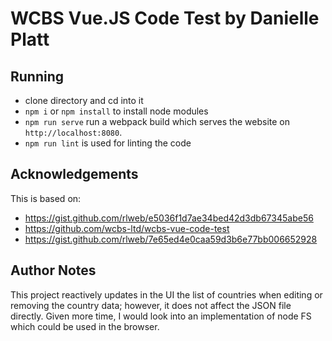 # WCBS Vue.JS Code Test by Danielle Platt

## Running

- clone directory and cd into it
- `npm i` or `npm install` to install node modules
- `npm run serve` run a webpack build which serves the website on `http://localhost:8080`.
- `npm run lint` is used for linting the code

## Acknowledgements

This is based on:

- https://gist.github.com/rlweb/e5036f1d7ae34bed42d3db67345abe56
- https://github.com/wcbs-ltd/wcbs-vue-code-test
- https://gist.github.com/rlweb/7e65ed4e0caa59d3b6e77bb006652928

## Author Notes

This project reactively updates in the UI the list of countries when editing or removing the country data; however, it does not affect the JSON file directly. Given more time, I would look into an implementation of node FS which could be used in the browser.
